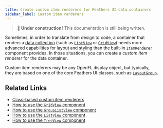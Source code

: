```yaml
---
title: Create custom item renderers for Feathers UI data containers
sidebar_label: Custom item renderers
---
```


> 🚧 **Under construction!** This documentation is still being written.

Sometimes, in order to translate from design to code, a container that renders a [data collection](./data-collections.md) (such as [`ListView`](./list-view.md) or [`GridView`](./grid-view.md)) needs more advanced capabilities for layout and styling than the built-in [`ItemRenderer`](./item-renderer.md) component provides. In those situations, you can create a _custom item renderer_ for the data container.

Custom item renderers may be any OpenFL display object, but typically, they are based on one of the core Feathers UI classes, such as [`LayoutGroup`](./layout-group.md).

## Related Links

- [Class-based custom item renderers](class-based-custom-item-renderers.md)
- [How to use the `GridView` component](./grid-view.md)
- [How to use the `GroupListView` component](./group-list-view.md)
- [How to use the `ListView` component](./list-view.md)
- [How to use the `TreeView` component](./tree-view.md)
